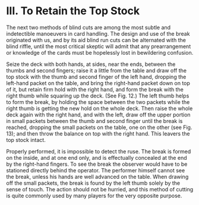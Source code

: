 # III. To Retain the Top Stock

The next two methods of blind cuts are among the most subtle and indetectible manoeuvers in card handling. The design and use of the break originated with us, and by its aid blind run cuts can be alternated with the blind riffle, until the most critical skeptic will admit that any prearrangement or knowledge of the cards must be hopelessly lost in bewildering confusion.

Seize the deck with both hands, at sides, near the ends, between the thumbs and second fingers; raise it a little from the table and draw off the top stock with the thumb and second finger of the left hand, dropping the left-hand packet on the table, and bring the right-hand packet down on top of it, but retain firm hold with the right hand, and form the break with the right thumb while squaring up the deck. (See Fig. 12.) The left thumb helps to form the break, by holding the space between the two packets while the right thumb is getting the new hold on the whole deck. Then raise the whole deck again with the right hand, and with the left, draw off the upper portion in small packets between the thumb and second finger until the break is reached, dropping the small packets on the table, one on the other (see Fig. 13); and then throw the balance on top with the right hand. This leavers the top stock intact.

Properly performed, it is impossible to detect the ruse. The break is formed on the inside, and at one end only, and is effectually concealed at the end by the right-hand fingers. To see the break the observer would have to be stationed directly behind the operator. The performer himself cannot see the break, unless his hands are well advanced on the table. When drawing off the small packets, the break is found by the left thumb solely by the sense of touch. The action should not be hurried, and this method of cutting is quite commonly used by many players for the very opposite purpose.
